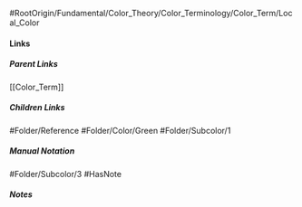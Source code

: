 #RootOrigin/Fundamental/Color_Theory/Color_Terminology/Color_Term/Local_Color
#### Links
##### Parent Links
[[Color_Term]]
##### Children Links
#Folder/Reference
#Folder/Color/Green
#Folder/Subcolor/1
##### Manual Notation
#Folder/Subcolor/3
#HasNote
##### Notes